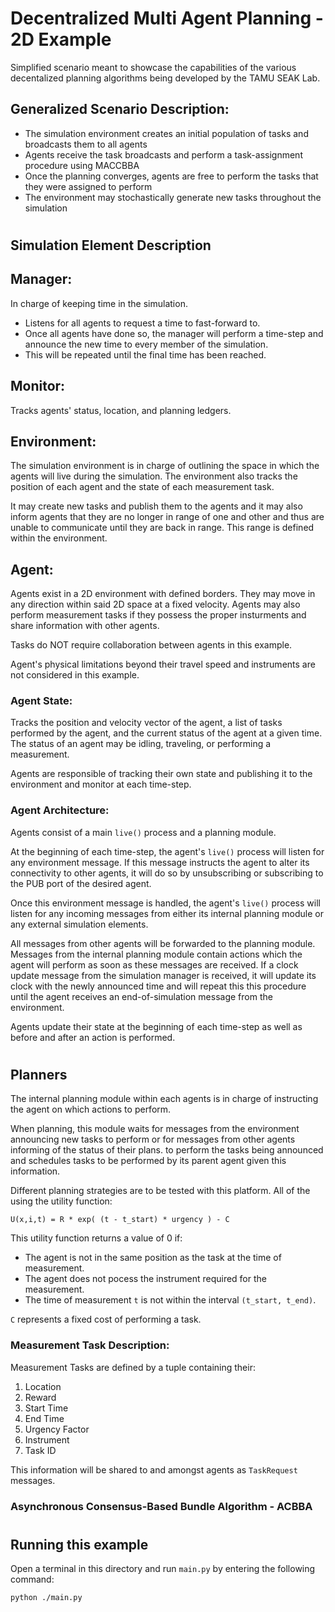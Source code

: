 # Decentralized Multi Agent Planning - 2D Example
Simplified scenario meant to showcase the capabilities of the various decentalized planning algorithms being developed by the TAMU SEAK Lab.

## Generalized Scenario Description:
- The simulation environment creates an initial population of tasks and broadcasts them to all agents
- Agents receive the task broadcasts and perform a task-assignment procedure using MACCBBA
- Once the planning converges, agents are free to perform the tasks that they were assigned to perform
- The environment may stochastically generate new tasks throughout the simulation

#
## Simulation Element Description
## Manager:
In charge of keeping time in the simulation. 
- Listens for all agents to request a time to fast-forward to. 
- Once all agents have done so, the manager will perform a time-step and announce the new time to every member of the simulation. 
- This will be repeated until the final time has been reached.

## Monitor:
Tracks agents' status, location, and planning ledgers.

## Environment:
The simulation environment is in charge of outlining the space in which the agents will live during the simulation. The environment also tracks the position of each agent and the state of each measurement task. 

It may create new tasks and publish them to the agents and it may also inform agents that they are no longer in range of one and other and thus are unable to communicate until they are back in range. This range is defined within the environment. 

## Agent:
Agents exist in a 2D environment with defined borders. They may move in any direction within said 2D space at a fixed velocity. Agents may also perform measurement tasks if they possess the proper insturments and share information with other agents. 
    
Tasks do NOT require collaboration between agents in this example. 

Agent's physical limitations beyond their travel speed and instruments are not considered in this example.

### Agent State:
Tracks the position and velocity vector of the agent, a list of tasks performed by the agent, and the current status of the agent at a given time. The status of an agent may be idling, traveling, or performing a measurement.

Agents are responsible of tracking their own state and publishing it to the environment and monitor at each time-step. 

### Agent Architecture:
Agents consist of a main `live()` process and a planning module.

At the beginning of each time-step, the agent's `live()` process will listen for any environment message. If this message instructs the agent to alter its connectivity to other agents, it will do so by unsubscribing or subscribing to the PUB port of the desired agent.

Once this environment message is handled, the agent's `live()` process will listen for any incoming messages from either its internal planning module or any external simulation elements.

All messages from other agents will be forwarded to the planning module. Messages from the internal planning module contain actions which the agent will perform as soon as these messages are received. If a clock update message from the simulation manager is received, it will update its clock with the newly announced time and will repeat this this procedure until the agent receives an end-of-simulation message from the environment. 

Agents update their state at the beginning of each time-step as well as before and after an action is performed.

#
## Planners
The internal planning module within each agents is in charge of instructing the agent on which actions to perform. 

When planning, this module waits for messages from the environment announcing new tasks to perform or for messages from other agents informing of the status of their plans. to perform the tasks being announced and schedules tasks to be performed by its parent agent given this information. 

Different planning strategies are to be tested with this platform. All of the using the utility function:

    U(x,i,t) = R * exp( (t - t_start) * urgency ) - C

This utility function returns a value of 0 if:
- The agent is not in the same position as the task at the time of measurement.
- The agent does not pocess the instrument required for the measurement. 
- The time of measurement `t` is not within the interval `(t_start, t_end)`.

`C` represents a fixed cost of performing a task. 

### Measurement Task Description:
Measurement Tasks are defined by a tuple containing their:
1. Location
2. Reward
3. Start Time
4. End Time
5. Urgency Factor
6. Instrument
7. Task ID

This information will be shared to and amongst agents as `TaskRequest` messages. 

### Asynchronous Consensus-Based Bundle Algorithm - ACBBA 


#
## Running this example
Open a terminal in this directory and run `main.py` by entering the following command:

    python ./main.py